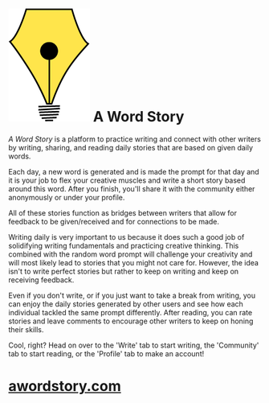 # ![alt text](https://github.com/markaramirez/awordstory/blob/master/Logo_Outline_256.png "A Word Story Logo") A Word Story
*A Word Story* is a platform to practice writing and connect with other writers by writing, sharing, and reading daily stories that are based on given daily words.


Each day, a new word is generated and is made the prompt for that day and it is your job to flex your creative muscles and write a short story based around this word. After you finish, you'll share it with the community either anonymously or under your profile.


All of these stories function as bridges between writers that allow for feedback to be given/received and for connections to be made.


Writing daily is very important to us because it does such a good job of solidifying writing fundamentals and practicing creative thinking. This combined with the random word prompt will challenge your creativity and will most likely lead to stories that you might not care for. However, the idea isn't to write perfect stories but rather to keep on writing and keep on receiving feedback.


Even if you don't write, or if you just want to take a break from writing, you can enjoy the daily stories generated by other users and see how each individual tackled the same prompt differently. After reading, you can rate stories and leave comments to encourage other writers to keep on honing their skills.


Cool, right? Head on over to the 'Write' tab to start writing, the 'Community' tab to start reading, or the 'Profile' tab to make an account!

# [awordstory.com](http://awordstory.com)
